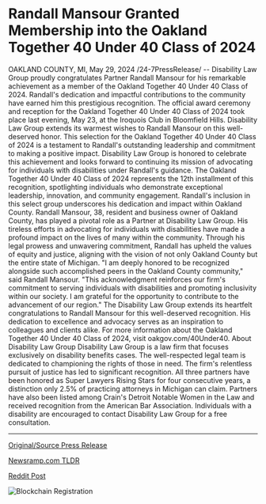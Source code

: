 # Randall Mansour Granted Membership into the Oakland Together 40 Under 40 Class of 2024

OAKLAND COUNTY, MI, May 29, 2024 /24-7PressRelease/ -- Disability Law Group proudly congratulates Partner Randall Mansour for his remarkable achievement as a member of the Oakland Together 40 Under 40 Class of 2024. Randall's dedication and impactful contributions to the community have earned him this prestigious recognition.  The official award ceremony and reception for the Oakland Together 40 Under 40 Class of 2024 took place last evening, May 23, at the Iroquois Club in Bloomfield Hills. Disability Law Group extends its warmest wishes to Randall Mansour on this well-deserved honor.  This selection for the Oakland Together 40 Under 40 Class of 2024 is a testament to Randall's outstanding leadership and commitment to making a positive impact. Disability Law Group is honored to celebrate this achievement and looks forward to continuing its mission of advocating for individuals with disabilities under Randall's guidance.  The Oakland Together 40 Under 40 Class of 2024 represents the 12th installment of this recognition, spotlighting individuals who demonstrate exceptional leadership, innovation, and community engagement. Randall's inclusion in this select group underscores his dedication and impact within Oakland County.  Randall Mansour, 38, resident and business owner of Oakland County, has played a pivotal role as a Partner at Disability Law Group. His tireless efforts in advocating for individuals with disabilities have made a profound impact on the lives of many within the community. Through his legal prowess and unwavering commitment, Randall has upheld the values of equity and justice, aligning with the vision of not only Oakland County but the entire state of Michigan.  "I am deeply honored to be recognized alongside such accomplished peers in the Oakland County community," said Randall Mansour. "This acknowledgment reinforces our firm's commitment to serving individuals with disabilities and promoting inclusivity within our society. I am grateful for the opportunity to contribute to the advancement of our region."  The Disability Law Group extends its heartfelt congratulations to Randall Mansour for this well-deserved recognition. His dedication to excellence and advocacy serves as an inspiration to colleagues and clients alike.  For more information about the Oakland Together 40 Under 40 Class of 2024, visit oakgov.com/40Under40.  About Disability Law Group Disability Law Group is a law firm that focuses exclusively on disability benefits cases. The well-respected legal team is dedicated to championing the rights of those in need. The firm's relentless pursuit of justice has led to significant recognition. All three partners have been honored as Super Lawyers Rising Stars for four consecutive years, a distinction only 2.5% of practicing attorneys in Michigan can claim. Partners have also been listed among Crain's Detroit Notable Women in the Law and received recognition from the American Bar Association.   Individuals with a disability are encouraged to contact Disability Law Group for a free consultation. 

---

[Original/Source Press Release](https://www.24-7pressrelease.com/press-release/511201/randall-mansour-granted-membership-into-the-oakland-together-40-under-40-class-of-2024)
                    

[Newsramp.com TLDR](https://newsramp.com/curated-news/disability-law-group-partner-randall-mansour-named-to-oakland-together-40-under-40-class-of-2024/6f0851a3fcde6533f5d150ae47c3b99d) 

 



[Reddit Post](https://www.reddit.com/r/newsramp/comments/1d3m1kv/disability_law_group_partner_randall_mansour/) 



![Blockchain Registration](https://cdn.newsramp.app/24-7PressRelease/qrcode/245/29/loft0FHv.webp)